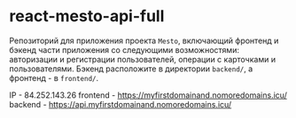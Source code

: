 # react-mesto-api-full
Репозиторий для приложения проекта `Mesto`, включающий фронтенд и бэкенд части приложения со следующими возможностями: авторизации и регистрации пользователей, операции с карточками и пользователями. Бэкенд расположите в директории `backend/`, а фронтенд - в `frontend/`. 

IP - 84.252.143.26
frontend - https://myfirstdomainand.nomoredomains.icu/
backend - https://api.myfirstdomainand.nomoredomains.icu/
